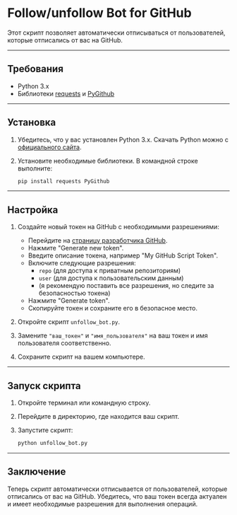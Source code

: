 # Follow/unfollow Bot for GitHub

Этот скрипт позволяет автоматически отписываться от пользователей, которые отписались от вас на GitHub.

---
## Требования
- Python 3.x
- Библиотеки [requests](https://pypi.org/project/requests/) и [PyGithub](https://github.com/PyGithub/PyGithub)

---
## Установка
1. Убедитесь, что у вас установлен Python 3.x. Скачать Python можно с [официального сайта](https://www.python.org/downloads/).

2. Установите необходимые библиотеки. В командной строке выполните:

    ```sh
    pip install requests PyGithub
    ```
---
## Настройка
1. Создайте новый токен на GitHub с необходимыми разрешениями:

    - Перейдите на [страницу разработчика GitHub](https://github.com/settings/tokens).
    - Нажмите "Generate new token".
    - Введите описание токена, например "My GitHub Script Token".
    - Включите следующие разрешения:
        - `repo` (для доступа к приватным репозиториям)
        - `user` (для доступа к пользовательским данным)
        - (я рекомендую поставить все разрешения, но следите за безопасностью токена)
    - Нажмите "Generate token".
    - Скопируйте токен и сохраните его в безопасное место.

2. Откройте скрипт `unfollow_bot.py`.
3. Замените `"ваш_токен"` и `"имя_пользователя"` на ваш токен и имя пользователя соответственно.
4. Сохраните скрипт на вашем компьютере.

---
## Запуск скрипта
1. Откройте терминал или командную строку.
2. Перейдите в директорию, где находится ваш скрипт.
3. Запустите скрипт:

    ```sh
    python unfollow_bot.py
    ```
   
---
## Заключение
Теперь скрипт автоматически отписывается от пользователей, которые отписались от вас на GitHub. Убедитесь, что ваш токен всегда актуален и имеет необходимые разрешения для выполнения операций.

